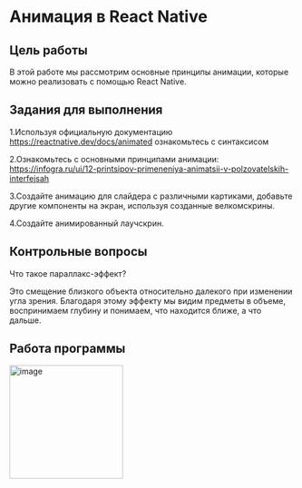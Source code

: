 # Анимация в React Native

## Цель работы

В этой работе мы рассмотрим основные принципы анимации, которые можно реализовать с помощью React Native.

## Задания для выполнения

1.Используя официальную документацию https://reactnative.dev/docs/animated ознакомьтесь с синтаксисом

2.Ознакомьтесь с основными принципами анимации: https://infogra.ru/ui/12-printsipov-primeneniya-animatsii-v-polzovatelskih-interfejsah

3.Создайте анимацию для слайдера с различными картиками, добавьте другие компоненты на экран, используя созданные велкомскрины.

4.Создайте анимированный лаучскрин.

## Контрольные вопросы

Что такое параллакс-эффект?

Это смещение близкого объекта относительно далекого при изменении угла зрения. Благодаря этому эффекту мы видим предметы в объеме, воспринимаем глубину и понимаем, что находится ближе, а что дальше.

## Работа программы

<img src="../images/animation.gif" alt="image" width="200"/>
